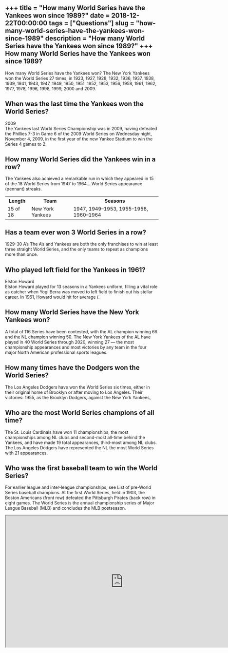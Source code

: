 +++
title = "How many World Series have the Yankees won since 1989?"
date = 2018-12-22T00:00:00
tags = ["Questions"]
slug = "how-many-world-series-have-the-yankees-won-since-1989"
description = "How many World Series have the Yankees won since 1989?"
+++
How many World Series have the Yankees won since 1989?
------------------------------------------------------

How many World Series have the Yankees won? The New York Yankees won the World Series 27 times, in 1923, 1927, 1928, 1932, 1936, 1937, 1938, 1939, 1941, 1943, 1947, 1949, 1950, 1951, 1952, 1953, 1956, 1958, 1961, 1962, 1977, 1978, 1996, 1998, 1999, 2000 and 2009.

When was the last time the Yankees won the World Series?
--------------------------------------------------------

2009  
The Yankees last World Series Championship was in 2009, having defeated the Phillies 7-3 in Game 6 of the 2009 World Series on Wednesday night, November 4, 2009, in the first year of the new Yankee Stadium to win the Series 4 games to 2.

How many World Series did the Yankees win in a row?
---------------------------------------------------

The Yankees also achieved a remarkable run in which they appeared in 15 of the 18 World Series from 1947 to 1964….World Series appearance (pennant) streaks.

<table><tr><th>Length</th><th>Team</th><th>Seasons</th></tr><tr><td>15 of 18</td><td>New York Yankees</td><td>1947, 1949–1953, 1955–1958, 1960–1964</td></tr></table>

Has a team ever won 3 World Series in a row?
--------------------------------------------

1929-30 A’s The A’s and Yankees are both the only franchises to win at least three straight World Series, and the only teams to repeat as champions more than once.

Who played left field for the Yankees in 1961?
----------------------------------------------

Elston Howard  
Elston Howard played for 13 seasons in a Yankees uniform, filling a vital role as catcher when Yogi Berra was moved to left field to finish out his stellar career. In 1961, Howard would hit for average (.

How many World Series have the New York Yankees won?
----------------------------------------------------

A total of 116 Series have been contested, with the AL champion winning 66 and the NL champion winning 50. The New York Yankees of the AL have played in 40 World Series through 2020, winning 27 — the most championship appearances and most victories by any team in the four major North American professional sports leagues.

How many times have the Dodgers won the World Series?
-----------------------------------------------------

The Los Angeles Dodgers have won the World Series six times, either in their original home of Brooklyn or after moving to Los Angeles. Their victories: 1955, as the Brooklyn Dodgers, against the New York Yankees,

Who are the most World Series champions of all time?
----------------------------------------------------

The St. Louis Cardinals have won 11 championships, the most championships among NL clubs and second-most all-time behind the Yankees, and have made 19 total appearances, third-most among NL clubs. The Los Angeles Dodgers have represented the NL the most World Series with 21 appearances.

Who was the first baseball team to win the World Series?
--------------------------------------------------------

For earlier league and inter-league championships, see List of pre-World Series baseball champions. At the first World Series, held in 1903, the Boston Americans (front row) defeated the Pittsburgh Pirates (back row) in eight games. The World Series is the annual championship series of Major League Baseball (MLB) and concludes the MLB postseason.

<iframe allow="accelerometer; autoplay; clipboard-write; encrypted-media; gyroscope; picture-in-picture" allowfullscreen="" class="__youtube_prefs__  epyt-is-override  no-lazyload" data-no-lazy="1" data-origheight="433" data-origwidth="770" data-skipgform_ajax_framebjll="" height="433" id="_ytid_43895" loading="lazy" src="https://www.youtube.com/embed/pZ5HoZK6ogc?enablejsapi=1&autoplay=0&cc_load_policy=0&cc_lang_pref=&iv_load_policy=1&loop=0&modestbranding=0&rel=1&fs=1&playsinline=0&autohide=2&theme=dark&color=red&controls=1&" title="YouTube player" width="770"></iframe>